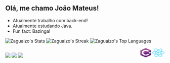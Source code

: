 ## Olá, me chamo João Mateus!
- Atualmente trabalho com back-end!
- Atualmente estudando Java.
- Fun fact: Bazinga!

![Zaguaizo's Stats](https://github-readme-stats.vercel.app/api?username=Zaguaizo&theme=radical&show_icons=true&hide_border=true&count_private=false) ![Zaguaizo's Streak](https://github-readme-streak-stats.herokuapp.com/?user=Zaguaizo&theme=radical&hide_border=true)
![Zaguaizo's Top Languages](https://github-readme-stats.vercel.app/api/top-langs/?username=Zaguaizo&theme=radical&show_icons=true&hide_border=true&layout=compact) <div>
  <img align="right" alt="JM-React" height="30" width="40" src="https://raw.githubusercontent.com/devicons/devicon/master/icons/react/react-original.svg">
  <img align="right" alt="JM-Csharp" height="30" width="40" src="https://raw.githubusercontent.com/devicons/devicon/master/icons/csharp/csharp-original.svg">
</div>

 ##

<div> 
 	<a href="https://www.twitch.tv/ichaosy" target="_blank"><img src="https://img.shields.io/badge/Twitch-9146FF?style=for-the-badge&logo=twitch&logoColor=white" target="_blank"></a>
  <a href = "mailto:joaomateusarrais@gmail.com"><img src="https://img.shields.io/badge/-Gmail-%23333?style=for-the-badge&logo=gmail&logoColor=white" target="_blank"></a>
  <a href="https://www.linkedin.com/in/joaomateusarrais" target="_blank"><img src="https://img.shields.io/badge/-LinkedIn-%230077B5?style=for-the-badge&logo=linkedin&logoColor=white" target="_blank"></a> 
</div> 

<div style="display: inline_block"><br>


